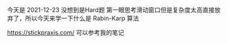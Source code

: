 今天是 2021-12-23 没想到是Hard题 第一眼思考滑动窗口但是复杂度太高直接放弃了，所以今天来学一下什么是 Rabin-Karp 算法

https://stickpraxis.com/ 可以参考我的笔记



